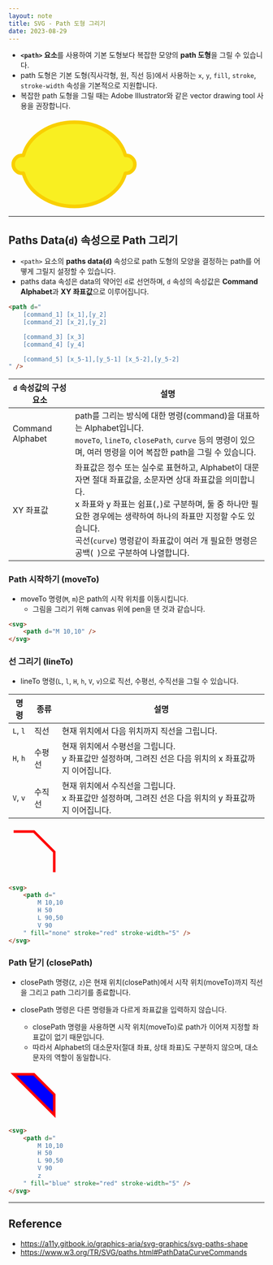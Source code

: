 ```yaml
---
layout: note
title: SVG - Path 도형 그리기
date: 2023-08-29
---
```





- **`<path>` 요소**를 사용하여 기본 도형보다 복잡한 모양의 **path 도형**을 그릴 수 있습니다.
- path 도형은 기본 도형(직사각형, 원, 직선 등)에서 사용하는 `x`, `y`, `fill`, `stroke`, `stroke-width` 속성을 기본적으로 지원합니다.
- 복잡한 path 도형을 그릴 때는 Adobe Illustrator와 같은 vector drawing tool 사용을 권장합니다.

<svg height="180">
    <path 
        d="M248.761,92c0,9.801-7.93,17.731-17.71,17.731c-0.319,0-0.617,0-0.935-0.021c-10.035,37.291-51.174,65.206-100.414,65.206 c-49.261,0-90.443-27.979-100.435-65.334c-0.765,0.106-1.531,0.149-2.317,0.149c-9.78,0-17.71-7.93-17.71-17.731 c0-9.78,7.93-17.71,17.71-17.71c0.787,0,1.552,0.042,2.317,0.149C39.238,37.084,80.419,9.083,129.702,9.083c49.24,0,90.379,27.937,100.414,65.228h0.021c0.298-0.021,0.617-0.021,0.914-0.021C240.831,74.29,248.761,82.22,248.761,92z" 
        fill="#f9ef21" stroke="#f9cf01" stroke-width="7" stroke-linejoin="round" />
</svg>




---




## Paths Data(`d`) 속성으로 Path 그리기

- `<path>` 요소의 **paths data(`d`)** 속성으로 path 도형의 모양을 결정하는 path를 어뗗게 그릴지 설정할 수 있습니다.
- paths data 속성은 data의 약어인 `d`로 선언하며, `d` 속성의 속성값은 **Command Alphabet**과 **XY 좌표값**으로 이루어집니다.

```html
<path d="
    [command_1] [x_1],[y_2]
    [command_2] [x_2],[y_2]

    [command_3] [x_3]
    [command_4] [y_4]

    [command_5] [x_5-1],[y_5-1] [x_5-2],[y_5-2]
" />
```

| `d` 속성값의 구성 요소 | 설명 |
| --- | --- |
| Command Alphabet | path를 그리는 방식에 대한 명령(command)을 대표하는 Alphabet입니다.<br>`moveTo`, `lineTo`, `closePath`, `curve` 등의 명령이 있으며, 여러 명령을 이어 복잡한 path을 그릴 수 있습니다. |
| XY 좌표값 | 좌표값은 정수 또는 실수로 표현하고, Alphabet이 대문자면 절대 좌표값을, 소문자면 상대 좌표값을 의미합니다.<br>x 좌표와 y 좌표는 쉼표(`,`)로 구분하며, 둘 중 하나만 필요한 경우에는 생략하여 하나의 좌표만 지정할 수도 있습니다.<br>곡선(`curve`) 명령같이 좌표값이 여러 개 필요한 명령은 공백(` `)으로 구분하여 나열합니다. |


### Path 시작하기 (moveTo)

- moveTo 명령(`M`, `m`)은 path의 시작 위치를 이동시킵니다.
    - 그림을 그리기 위해 canvas 위에 pen을 댄 것과 같습니다.

```html
<svg>
    <path d="M 10,10" />
</svg>
```


### 선 그리기 (lineTo)

- lineTo 명령(`L`, `l`, `H`, `h`, `V`, `v`)으로 직선, 수평선, 수직선을 그릴 수 있습니다.

| 명령 | 종류 | 설명 |
| --- | --- | --- |
| `L`, `l` | 직선 | 현재 위치에서 다음 위치까지 직선을 그립니다. |
| `H`, `h` | 수평선 | 현재 위치에서 수평선을 그립니다.<br>y 좌표값만 설정하며, 그려진 선은 다음 위치의 x 좌표값까지 이어집니다. |
| `V`, `v` | 수직선 | 현재 위치에서 수직선을 그립니다.<br>x 좌표값만 설정하며, 그려진 선은 다음 위치의 y 좌표값까지 이어집니다. |

<svg height="100">
    <path d="
        M 10,10
        H 50
        L 90,50
        V 90
    " fill="none" stroke="red" stroke-width="5" />
</svg>

```html
<svg>
    <path d="
        M 10,10
        H 50
        L 90,50
        V 90
    " fill="none" stroke="red" stroke-width="5" />
</svg>
```


### Path 닫기 (closePath)

- closePath 명령(`Z`, `z`)은 현재 위치(closePath)에서 시작 위치(moveTo)까지 직선을 그리고 path 그리기를 종료합니다.

- closePath 명령은 다른 명령들과 다르게 좌표값을 입력하지 않습니다.
    - closePath 명령을 사용하면 시작 위치(moveTo)로 path가 이어져 지정할 좌표값이 없기 때문입니다.
    - 따라서 Alphabet의 대소문자(절대 좌표, 상태 좌표)도 구분하지 않으며, 대소문자의 역할이 동일합니다.

<svg height="100">
    <path d="
        M 10,10
        H 50
        L 90,50
        V 90
        z
    " fill="blue" stroke="red" stroke-width="5" />
</svg>

```html
<svg>
    <path d="
        M 10,10
        H 50
        L 90,50
        V 90
        z
    " fill="blue" stroke="red" stroke-width="5" />
</svg>
```




---




## Reference

- <https://a11y.gitbook.io/graphics-aria/svg-graphics/svg-paths-shape>
- <https://www.w3.org/TR/SVG/paths.html#PathDataCurveCommands>
